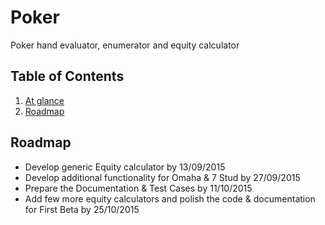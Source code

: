 # Poker
Poker hand evaluator, enumerator and equity calculator

## <a name='toc'>Table of Contents</a>
  1. [At glance](#at-glance)
  2. [Roadmap](#roadmap)
  
Roadmap
---
* Develop generic Equity calculator by 13/09/2015
* Develop additional functionality for Omaha & 7 Stud by 27/09/2015
* Prepare the Documentation & Test Cases by 11/10/2015
* Add few more equity calculators and polish the code & documentation for First Beta by 25/10/2015
